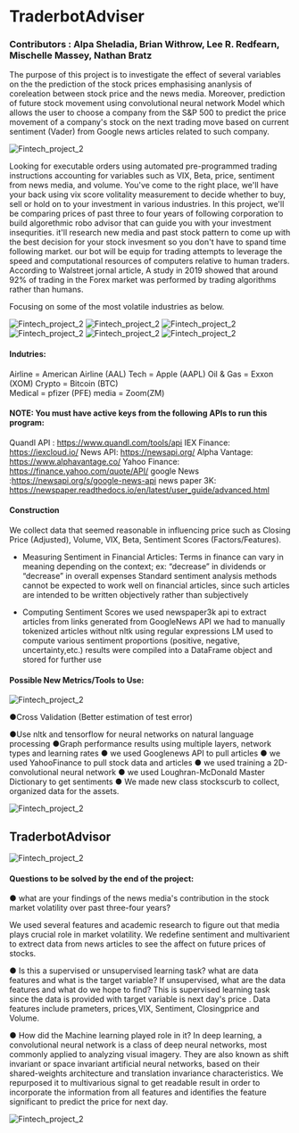 # **TraderbotAdviser**

### **Contributors : Alpa Sheladia, Brian Withrow, Lee R. Redfearn, Mischelle Massey, Nathan Bratz**
                                           


The purpose of this project is to investigate the effect of several variables on the the prediction of the stock prices emphasising ananlysis of coreleation between stock price and the news media. Moreover, prediction of future stock movement using convolutional neural network Model which allows the user to choose a company from the S&P 500 to predict the price movement of a company's stock on the next trading move based on current sentiment (Vader) from Google news articles related to such company.


![Fintech_project_2](Images/Robo-Advisors.png)

Looking for executable orders using automated pre-programmed trading instructions accounting for variables such as VIX, Beta, price, sentiment from news media, and volume.
You've come to the right place, we'll have your back using vix score volitality measurement to decide whether to buy, sell or hold on to your investment in various industries. In this project, we'll be comparing prices of past three to four years of following corporation to build algorethmic robo advisor that can guide you with your investment insequrities. it'll research new media and past stock pattern to come up with the best decision for your stock invesment so you don't have to spand time following market. our bot will be equip for trading attempts to leverage the speed and computational resources of computers relative to human traders. According to Walstreet jornal article, A study in 2019 showed that around 92% of trading in the Forex market was performed by trading algorithms rather than humans.

Focusing on some of the most volatile industries as below. 

![Fintech_project_2](Images/Americanairline.png)
![Fintech_project_2](Images/Apple.png)
![Fintech_project_2](Images/xom.png)
![Fintech_project_2](Images/BTC.png) 
![Fintech_project_2](Images/pfe.png)
![Fintech_project_2](Images/download.png)



#### **Indutries:**

Airline = American Airline (AAL)
Tech = Apple (AAPL)
Oil & Gas = Exxon (XOM)
Crypto = Bitcoin (BTC)  
Medical = pfizer (PFE)
media = Zoom(ZM)

#### NOTE: You must have active keys from the following APIs to run this program:

   Quandl API : https://www.quandl.com/tools/api
  IEX Finance: https://iexcloud.io/
  News API: https://newsapi.org/
  Alpha Vantage: https://www.alphavantage.co/
  Yahoo Finance: https://finance.yahoo.com/quote/API/
  google News :https://newsapi.org/s/google-news-api
  news paper 3K: https://newspaper.readthedocs.io/en/latest/user_guide/advanced.html
  
#### **Construction**

We collect data that seemed reasonable in influencing price such as Closing Price (Adjusted), Volume, VIX, Beta, Sentiment Scores (Factors/Features). 

* Measuring Sentiment in Financial Articles:
Terms in finance can vary in meaning depending on the context; ex: “decrease” in dividends or “decrease” in overall expenses
Standard sentiment analysis methods cannot be expected to work well on financial articles, since such articles are intended to be written objectively rather than subjectively

* Computing Sentiment Scores
we used newspaper3k api to extract articles from links generated from GoogleNews API
we had to manually tokenized articles without nltk using regular expressions
LM used to compute various sentiment proportions (positive, negative, uncertainty,etc.)
results were compiled into a DataFrame object and stored for further use



#### **Possible New Metrics/Tools to Use:**

![Fintech_project_2](Images/Stock_Market_Numbers_Concept.png)

●Cross Validation (Better estimation of test error)

●Use nltk and tensorflow for neural networks on natural language processing
●Graph performance results using multiple layers, ​network types​ and ​learning rates
● we used Googlenews API to pull articles
● we used YahooFinance to pull stock data and articles
● we used training a 2D-convolutional neural network
● we used Loughran-McDonald Master Dictionary to get sentiments 
● We made new class stockscurb to collect, organized data for the assets.



![Fintech_project_2](Images/sa-cummalative-returns.png)




## **TraderbotAdvisor** 

![Fintech_project_2](Images/FAB-robo-072916-adobe.png)
 



#### **Questions to be solved by the end of the project:**

● what are your findings of the news media's contribution in the stock market volatility over past three-four years?

We used several features and academic research to figure out that media plays crucial role in market volatility. We redefine sentiment and multivarient to extrect data from news articles to see the affect on future prices of stocks.
 

● Is this a supervised or unsupervised learning task? what are data features and what is the target variable? If unsupervised, what are the data features and what do we hope to find?
 This is supervised learning task since the data is provided with target variable is next day's price . Data features include prameters, prices,VIX, Sentiment, Closingprice and Volume. 


● How did the Machine learning played role in it?
In deep learning, a convolutional neural network is a class of deep neural networks, most commonly applied to analyzing visual imagery. They are also known as shift invariant or space invariant artificial neural networks, based on their shared-weights architecture and translation invariance characteristics. We repurposed it to multivarious signal to get readable result in order to incorporate the information from all features and identifies the feature significant to predict the price for next day. 

![Fintech_project_2](Images/Stock_Cyborg-Dabbing.png)


